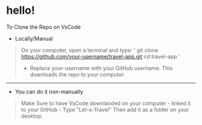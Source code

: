 
# hello!
To Clone the Repo on VsCode 
- Locally/Manual 
> On your computer, open a terminal and type: 
 ' git clone https://github.com/your-username/travel-app.git cd travel-app '
> - Replace your-username with your GitHub username. This downloads the repo to your computer.
---------------
 - You can do it non-manually
> Make Sure to have VsCode downlaoded on your computer - linked it to your GitHub - Type "Let-s-Travel" Then add it as a folder on your desktop. 
 
